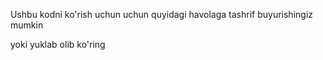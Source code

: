 Ushbu kodni ko'rish uchun uchun quyidagi havolaga tashrif buyurishingiz mumkin 

yoki yuklab olib ko'ring